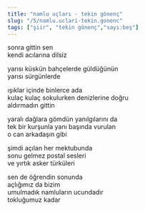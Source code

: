 ```yaml
---
title: "namlu uçları - tekin gönenç"
slug: "/5/namlu.uclari-tekin.gonenc"
tags: ["şiir", "tekin gönenç","sayı:beş"]
---
```

sonra gittin sen  
kendi acılarına dilsiz

yarısı küskün bahçelerde güldüğünün\
yarısı sürgünlerde

ışıklar içinde binlerce ada\
kulaç kulaç sokulurken denizlerine doğru\
aldırmadın gittin

yaralı dağlara gömdün yanılgılarını da\
tek bir kurşunla yanı başında vurulan\
o can arkadaşın gibi

şimdi açılan her mektubunda\
sonu gelmez postal sesleri\
ve yırtık asker türküleri

sen de öğrendin sonunda\
açlığımız da bizim\
umulmadık namluların ucundadır\
tokluğumuz kadar
